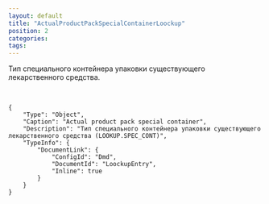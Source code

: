```yaml
---
layout: default
title: "ActualProductPackSpecialContainerLoockup"
position: 2
categories: 
tags: 
---
```


Тип специального контейнера упаковки существующего лекарственного средства.

 

```
{
	"Type": "Object",
	"Caption": "Actual product pack special container",
	"Description": "Тип специального контейнера упаковки существующего лекарственного средства (LOOKUP.SPEC_CONT)",
	"TypeInfo": {
		"DocumentLink": {
			"ConfigId": "Dmd",
			"DocumentId": "LoockupEntry",
			"Inline": true
		}
	}
}
```

 

 

